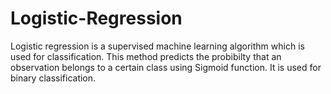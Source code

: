 # Logistic-Regression
Logistic regression is a supervised machine learning algorithm which is used for classification. This method predicts the probibilty that an observation belongs to a certain class using Sigmoid function. It is used for binary classification. 
